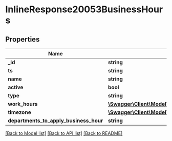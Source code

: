 # InlineResponse20053BusinessHours

## Properties
Name | Type | Description | Notes
------------ | ------------- | ------------- | -------------
**_id** | **string** |  | [optional] 
**ts** | **string** |  | [optional] 
**name** | **string** |  | [optional] 
**active** | **bool** |  | [optional] 
**type** | **string** |  | [optional] 
**work_hours** | [**\Swagger\Client\Model\InlineResponse20051WorkHours[]**](InlineResponse20051WorkHours.md) |  | [optional] 
**timezone** | [**\Swagger\Client\Model\InlineResponse20051Timezone**](InlineResponse20051Timezone.md) |  | [optional] 
**departments_to_apply_business_hour** | **string** |  | [optional] 

[[Back to Model list]](../../README.md#documentation-for-models) [[Back to API list]](../../README.md#documentation-for-api-endpoints) [[Back to README]](../../README.md)

